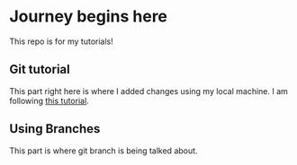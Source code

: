 # Journey begins here

This repo is for my tutorials!

## Git tutorial
This part right here is where I added changes using my local machine.
I am following [this tutorial](https://www.youtube.com/watch?v=RGOj5yH7evk&feature=emb_logo "Git Tutorial from Freecodecamp").

## Using Branches
This part is where git branch is being talked about.